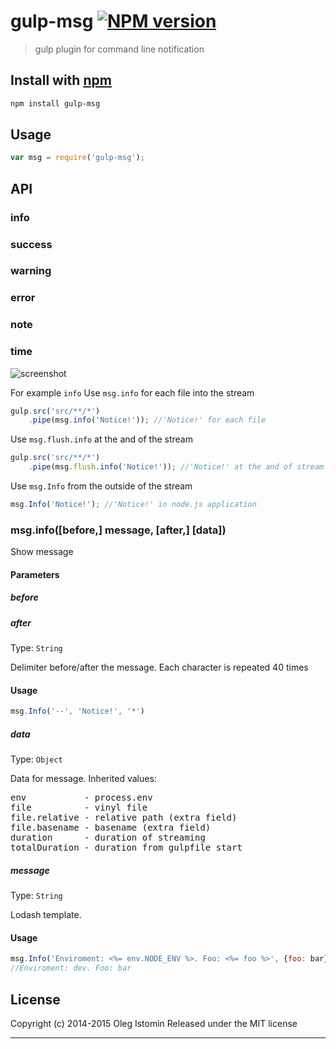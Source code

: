 # gulp-msg [![NPM version](https://badge.fury.io/js/gulp-msg.svg)](http://badge.fury.io/js/gulp-msg)

> gulp plugin for command line notification

## Install with [npm](npmjs.org)

```sh
npm install gulp-msg
```

## Usage

```js
var msg = require('gulp-msg');
```

## API
### info
### success
### warning
### error
### note
### time

![screenshot](https://github.com/tamtakoe/gulp-msg/raw/master/example.png)

For example `info`
Use `msg.info` for each file into the stream

```js
gulp.src('src/**/*')
    .pipe(msg.info('Notice!')); //'Notice!' for each file
```

Use `msg.flush.info` at the and of the stream

```js
gulp.src('src/**/*')
    .pipe(msg.flush.info('Notice!')); //'Notice!' at the and of stream
```

Use `msg.Info` from the outside of the stream

```js
msg.Info('Notice!'); //'Notice!' in node.js application
```

### msg.info([before,] message, [after,] [data])

Show message

#### Parameters

##### before
##### after
Type: `String`

Delimiter before/after the message. Each character is repeated 40 times

#### Usage

```js
msg.Info('--', 'Notice!', '*')
```

##### data
Type: `Object`

Data for message. Inherited values:

<pre>
env           - process.env
file          - vinyl file
file.relative - relative path (extra field)
file.basename - basename (extra field)
duration      - duration of streaming
totalDuration - duration from gulpfile start
</pre>


##### message
Type: `String`

Lodash template.

#### Usage

```js
msg.Info('Enviroment: <%= env.NODE_ENV %>. Foo: <%= foo %>', {foo: bar})
//Enviroment: dev. Foo: bar
```


## License

Copyright (c) 2014-2015 Oleg Istomin
Released under the MIT license

***
